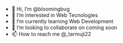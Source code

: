 - 👋 Hi, I’m @bloomingbug
- 👀 I’m interested in Web Tecnologies
- 🌱 I’m currently learning Web Development
- 💞️ I’m looking to collaborate on coming soon
- 📫 How to reach me @_tarmuji22

<!---
bloomingbug/bloomingbug is a ✨ special ✨ repository because its `README.md` (this file) appears on your GitHub profile.
You can click the Preview link to take a look at your changes.
--->
